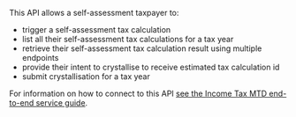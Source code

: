 This API allows a self-assessment taxpayer to:

* trigger a self-assessment tax calculation
* list all their self-assessment tax calculations for a tax year
* retrieve their self-assessment tax calculation result using multiple endpoints
* provide their intent to crystallise to receive estimated tax calculation id
* submit crystallisation for a tax year

For information on how to connect to this API [see the Income Tax MTD end-to-end service guide](https://developer.service.hmrc.gov.uk/guides/income-tax-mtd-end-to-end-service-guide/).